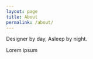 ```yaml
---
layout: page
title: About
permalink: /about/
---
```


Designer by day,
Asleep by night.

Lorem ipsum
